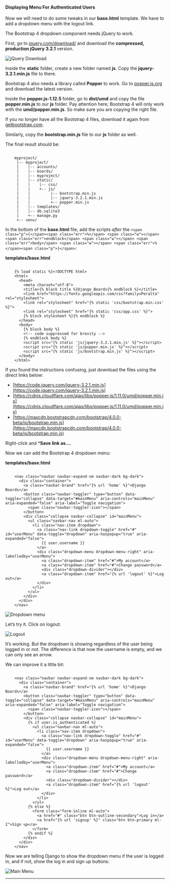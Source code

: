 #### Displaying Menu For Authenticated Users

Now we will need to do some tweaks in our **base.html** template. We have to add a dropdown menu with the logout link.

The Bootstrap 4 dropdown component needs jQuery to work.

First, go to [jquery.com/download/](https://jquery.com/download/) and download the **compressed, production jQuery 3.2.1** version.

![jQuery Download](https://simpleisbetterthancomplex.com/media/series/beginners-guide/1.11/part-4/jquery-download.jpg)

Inside the **static** folder, create a new folder named **js**. Copy the **jquery-3.2.1.min.js** file to there.

Bootstrap 4 also needs a library called **Popper** to work. Go to [popper.js.org](https://popper.js.org/) and download the latest version.

Inside the **popper.js-1.12.5** folder, go to **dist/umd** and copy the file **popper.min.js** to our **js** folder. Pay attention here; Bootstrap 4 will only work with the **umd/popper.min.js**. So make sure you are copying the right file.

If you no longer have all the Bootstrap 4 files, download it again from [getbootstrap.com](http://getbootstrap.com/).

Similarly, copy the **bootstrap.min.js** file to our **js** folder as well.

The final result should be:

```

    myproject/
     |-- myproject/
     |    |-- accounts/
     |    |-- boards/
     |    |-- myproject/
     |    |-- static/
     |    |    |-- css/
     |    |    +-- js/
     |    |         |-- bootstrap.min.js
     |    |         |-- jquery-3.2.1.min.js
     |    |         +-- popper.min.js
     |    |-- templates/
     |    |-- db.sqlite3
     |    +-- manage.py
     +-- venv/

```

In the bottom of the **base.html** file, add the scripts _after_ the `<span class="p">{</span><span class="err">%</span> <span class="w"></span> <span class="err">endblock</span> <span class="w"></span> <span class="err">body</span> <span class="w"></span> <span class="err">%</span><span class="p">}</span>`:

**templates/base.html**

```

    {% load static %}<!DOCTYPE html>
    <html>
      <head>
        <meta charset="utf-8">
        <title>{% block title %}Django Boards{% endblock %}</title>
        <link href="https://fonts.googleapis.com/css?family=Peralta" rel="stylesheet">
        <link rel="stylesheet" href="{% static 'css/bootstrap.min.css' %}">
        <link rel="stylesheet" href="{% static 'css/app.css' %}">
        {% block stylesheet %}{% endblock %}
      </head>
      <body>
        {% block body %}
        <!-- code suppressed for brevity -->
        {% endblock body %}
        <script src="{% static 'js/jquery-3.2.1.min.js' %}"></script>
        <script src="{% static 'js/popper.min.js' %}"></script>
        <script src="{% static 'js/bootstrap.min.js' %}"></script>
      </body>
    </html>

```

If you found the instructions confusing, just download the files using the direct links below:

*   [https://code.jquery.com/jquery-3.2.1.min.js](https://code.jquery.com/jquery-3.2.1.min.js)
*   [https://cdnjs.cloudflare.com/ajax/libs/popper.js/1.11.0/umd/popper.min.js](https://cdnjs.cloudflare.com/ajax/libs/popper.js/1.11.0/umd/popper.min.js)
*   [https://maxcdn.bootstrapcdn.com/bootstrap/4.0.0-beta/js/bootstrap.min.js](https://maxcdn.bootstrapcdn.com/bootstrap/4.0.0-beta/js/bootstrap.min.js)

Right-click and ***Save link as…**.

Now we can add the Bootstrap 4 dropdown menu:

**templates/base.html**

```

    <nav class="navbar navbar-expand-sm navbar-dark bg-dark">
      <div class="container">
        <a class="navbar-brand" href="{% url 'home' %}">Django Boards</a>
        <button class="navbar-toggler" type="button" data-toggle="collapse" data-target="#mainMenu" aria-controls="mainMenu" aria-expanded="false" aria-label="Toggle navigation">
          <span class="navbar-toggler-icon"></span>
        </button>
        <div class="collapse navbar-collapse" id="mainMenu">
          <ul class="navbar-nav ml-auto">
            <li class="nav-item dropdown">
              <a class="nav-link dropdown-toggle" href="#" id="userMenu" data-toggle="dropdown" aria-haspopup="true" aria-expanded="false">
                {{ user.username }}
              </a>
              <div class="dropdown-menu dropdown-menu-right" aria-labelledby="userMenu">
                <a class="dropdown-item" href="#">My account</a>
                <a class="dropdown-item" href="#">Change password</a>
                <div class="dropdown-divider"></div>
                <a class="dropdown-item" href="{% url 'logout' %}">Log out</a>
              </div>
            </li>
          </ul>
        </div>
      </div>
    </nav>

```

![Dropdown menu](https://simpleisbetterthancomplex.com/media/series/beginners-guide/1.11/part-4/dropdown.png)

Let’s try it. Click on logout:

![Logout](https://simpleisbetterthancomplex.com/media/series/beginners-guide/1.11/part-4/logout.png)

It’s working. But the dropdown is showing regardless of the user being logged in or not. The difference is that now the username is empty, and we can only see an arrow.

We can improve it a little bit:

```

    <nav class="navbar navbar-expand-sm navbar-dark bg-dark">
      <div class="container">
        <a class="navbar-brand" href="{% url 'home' %}">Django Boards</a>
        <button class="navbar-toggler" type="button" data-toggle="collapse" data-target="#mainMenu" aria-controls="mainMenu" aria-expanded="false" aria-label="Toggle navigation">
          <span class="navbar-toggler-icon"></span>
        </button>
        <div class="collapse navbar-collapse" id="mainMenu">
          {% if user.is_authenticated %}
            <ul class="navbar-nav ml-auto">
              <li class="nav-item dropdown">
                <a class="nav-link dropdown-toggle" href="#" id="userMenu" data-toggle="dropdown" aria-haspopup="true" aria-expanded="false">
                  {{ user.username }}
                </a>
                <div class="dropdown-menu dropdown-menu-right" aria-labelledby="userMenu">
                  <a class="dropdown-item" href="#">My account</a>
                  <a class="dropdown-item" href="#">Change password</a>
                  <div class="dropdown-divider"></div>
                  <a class="dropdown-item" href="{% url 'logout' %}">Log out</a>
                </div>
              </li>
            </ul>
          {% else %}
            <form class="form-inline ml-auto">
              <a href="#" class="btn btn-outline-secondary">Log in</a>
              <a href="{% url 'signup' %}" class="btn btn-primary ml-2">Sign up</a>
            </form>
          {% endif %}
        </div>
      </div>
    </nav>

```

Now we are telling Django to show the dropdown menu if the user is logged in, and if not, show the log in and sign up buttons:

![Main Menu](https://simpleisbetterthancomplex.com/media/series/beginners-guide/1.11/part-4/mainmenu.png)

* * *